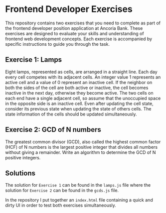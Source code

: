 # Frontend Developer Exercises

This repository contains two exercises that you need to complete as part of the frontend developer position application at Ancoria Bank. These exercises are designed to evaluate your skills and understanding of frontend web development concepts. Each exercise is accompanied by specific instructions to guide you through the task.

## Exercise 1: Lamps

Eight lamps, represented as cells, are arranged in a straight line.
Each day every cell competes with its adjacent cells. An integer value 1 represents an active cell and a
value of 0 represent an inactive cell.
If the neighbor on both the sides of the cell are both active or inactive, the cell becomes inactive in the
next day, otherwise they become active.
The two cells on each end have a single adjacent cell, so assume that the unoccupied space in the
opposite side is an inactive cell. Even after updating the cell state, consider its previous state when
updating the state of others cells. The state information of the cells should be updated simultaneously.

## Exercise 2: GCD of N numbers

The greatest common divisor (GCD), also called the highest common factor (HCF) of N numbers is the
largest positive integer that divides all numbers without giving a remainder.
Write an algorithm to determine the GCD of N positive integers.

## Solutions

The solution for `Exercise 1` can be found in the `lamps.js` file where the solution for `Exercise 2` can be found in the `gcds.js` file.

In the repository I put together an `index.html` file containing a quick and dirty UI in order to test both exercises simultaneously.

